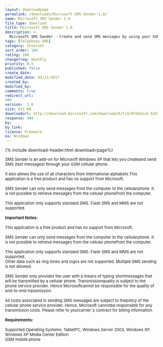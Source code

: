 ```yaml
---
layout: downloadpage
permalink: /downloads/Microsoft-SMS-Sender-1,0/
name: Microsoft SMS Sender 1.0
file_type: download
title: Microsoft SMS Sender 1.0
description: >-
  Microsoft SMS Sender - Create and send SMS messages by using your GSM cellular phone
tags: [Telephony-SMS]
category: Internet
sort_order: 100
rating: 100
changefreq: monthly
priority: 0.5
published: false
create_date: 
modified_date: 03/11/2017
created_by: 
modified_by: 
comments: true
redirect_url: 
### 
version:  1.0
size: 611 KB
downloadurl: http://download.microsoft.com/download/8/f/d/8fd4e1cd b2d7 4e23 9c5b 54b76fa222b9/smssender.msi
response: 404
by: 
by_link: 
license: Freeware
os: Windows
---
```


{% include download-header.html download=page%}

<p style="fix-download-text !important">
<p><font size="2"><p>SMS Sender is an add-on for Microsoft Windows XP that lets you createand send SMS (text messages) through your GSM cellular phone. <br />
<br />
It also allows the use of all characters from international alphabets.This application is a free product and has no support from Microsoft. <br />
<br />
SMS Sender can only send messages from the computer to the cellularphone. It is not possible to retrieve messages from the cellular phonefrom the computer. <br />
<br />
This application only supports standard SMS. Flash SMS and MMS are not supported.<br />
<br />
<strong>Important Notes:</strong><br />
<br />
This application is a free product and has no support from Microsoft.<br />
<br />
SMS Sender can only send messages from the computer to the cellularphone. It is not possible to retrieve messages from the cellular phonefrom the computer.<br />
<br />
This application only supports standard SMS. Flash SMS and MMS are not supported.<br />
Other data such as ring tones and logos are not supported. Multiple SMS sending is not allowed.<br />
<br />
SMS Sender only provides the user with a means of typing shortmessages that will be transmitted by a cellular phone. Transmissionquality is subject to the phone service provider. Hence Microsoftcannot be responsible for the quality of end-to-end transmission.<br />
<br />
All costs associated in sending SMS messages are subject to thepolicy of the cellular phone service provider. Hence, Microsoft cannotbe responsible for any transmission costs. Please refer to yourcarrier’.s contract for billing information.<br />
<br />
<span><strong>Requirements:</strong></span><br />
<br />
Supported Operating Systems: TabletPC, Windows Server 2003, Windows XP, Windows XP Media Center Edition<br />
GSM mobile phone</p></p></p>
